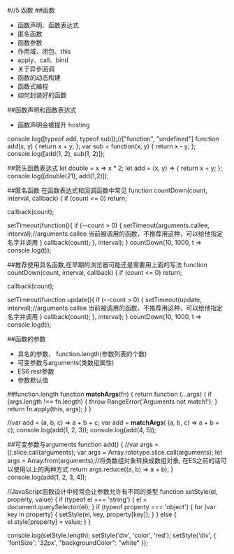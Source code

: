 

#//5 函数
##函数
- 函数声明、函数表达式
- 匿名函数
- 函数参数
- 作用域、闭包、this
- apply、call、bind
- 关于异步回调
- 函数的动态构建
- 函数式编程
- 如何封装好的函数

##函数声明和函数表达式
- 函数声明会被提升 hosting

console.log([typeof add, typeof sub]);//["function", "undefined"]
function add(x, y) {
  return x + y;
};
var sub = function(x, y) {
  return x - y;
};
console.log([add(1, 2), sub(1, 2)]);

##箭头函数表达式
let double = x => x * 2;
let add = (x, y) => {
  return x + y;
};
console.log([double(21), add(1,2)]);

##匿名函数
在函数表达式和回调函数中常见
function countDown(count, interval, callback) {
  if (count <= 0) return;

  callback(count);

  setTimeout(function(){
    if (--count > 0) {
      setTimeout(arguments.callee, interval);//arguments.callee 当前被调用的函数，不推荐用这种，可以给他指定名字并调用
    }
    callback(count);
  }, interval);
}
countDown(10, 1000, t => console.log(t));

##推荐使用具名函数,在早期的浏览器可能还是需要用上面的写法
function countDown(count, interval, callback) {
  if (count <= 0) return;

  callback(count);

  setTimeout(function update(){
    if (--count > 0) {
      setTimeout(update, interval);//arguments.callee 当前被调用的函数，不推荐用这种，可以给他指定名字并调用
    }
    callback(count);
  }, interval);
}
countDown(10, 1000, t => console.log(t));

##函数的参数
- 具名的参数， function.length(参数列表的个数)
- 可变参数与arguments(类数组属性)
- ES6 rest参数
- 参数默认值

##function.length
function __matchArgs__(fn) {
  return function (...args) {
    if (args.length !== fn.length) {
      throw RangeError('Arguments not match!');
    }
    return fn.apply(this, args);
  }
}

//var add = (a, b, c) => a + b + c;
var add = __matchArgs__( (a, b, c) => a + b + c);
console.log(add(1, 2, 3));
console.log(add(4, 5));

##可变参数与arguments
function add() {
  //var args = [].slice.call(arguments);
  var args = Array.rototype.slice.call(arguments);
  let args = Array.from(arguments);//将类数组对象转换成数组对象, 在ES之前的话可以使用以上的两种方式
  return args.reduce((a, b) => a + b);
}
console.log(add(1, 2, 3, 4));

//JavaScript函数设计中经常会让参数允许有不同的类型
function setStyle(el, property, value) {
  if (typeof el === 'string') {
    el = document.querySelector(el);
  }
  if (typeof property === 'object') {
    for (var key in property) {
      setStyle(el, key, property[key]);
    }
  } else {
    el.style[property] = value;
  }
}

console.log(setStyle.length);
setStyle('div', 'color', 'red');
setStyle('div', {
  'fontSize': '32px',
  "backgroundColor": "white"
});
